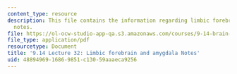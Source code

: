 ```yaml
---
content_type: resource
description: This file contains the information regarding limbic forebrain and amygdala
  notes.
file: https://ol-ocw-studio-app-qa.s3.amazonaws.com/courses/9-14-brain-structure-and-its-origins-spring-2014/4889496916869851c13059aaaeca9256_MIT9_14S14_Lecture32.pdf
file_type: application/pdf
resourcetype: Document
title: '9.14 Lecture 32: Limbic forebrain and amygdala Notes'
uid: 48894969-1686-9851-c130-59aaaeca9256
---
```

